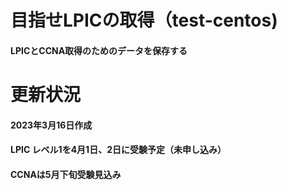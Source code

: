 # 目指せLPICの取得（test-centos)
#### LPICとCCNA取得のためのデータを保存する

# 更新状況
#### 2023年3月16日作成
#### LPIC レベル1を4月1日、2日に受験予定（未申し込み）
#### CCNAは5月下旬受験見込み
